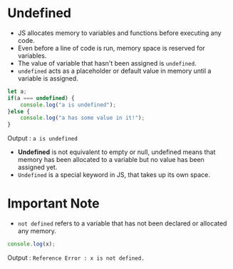 # Undefined
- JS allocates memory to variables and functions before executing any code.
- Even before a line of code is run, memory space is reserved for variables.
- The value of variable that hasn't been assigned is `undefined`.
- `undefined` acts as a placeholder or default value in memory until a variable is assigned.

```javascript
let a;
if(a === undefined) {
    console.log("a is undefined");
}else {
    console.log("a has some value in it!");
}
```
Output : `a is undefined`

- <strong>Undefined</strong> is not equivalent to empty or null, undefined means that memory has been allocated to a variable but no value has been assigned yet.
- `Undefined` is a special keyword in JS, that takes up its own space.

# Important Note
- `not defined` refers to a variable that has not been declared or allocated any memory.

```javascript
console.log(x);
```
Output : `Reference Error : x is not defined.`